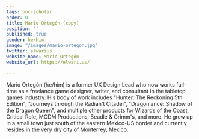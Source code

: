 ```yaml
---
tags: poc-scholar
order: 0
title: Mario Ortegón-(copy)
position: ''
published: true
gender: he/him
image: "/images/mario-ortegon.jpg"
twitter: elwarius
website_name: Mario Ortegón
website_url: https://elwari.us/

---
```

Mario Ortegón (he/him) is a former UX Design Lead who now works full-time as a freelance game designer, writer, and consultant in the tabletop games industry. His body of work includes "Hunter: The Reckoning 5th Edition", "Journeys through the Radian't Citadel", "Dragonlance: Shadow of the Dragon Queen", and multiple other products for Wizards of the Coast, Critical Role, MCDM Productions, Beadle & Grimm's, and more. He grew up in a small town just south of the eastern Mexico-US border and currently resides in the very dry city of Monterrey, Mexico.